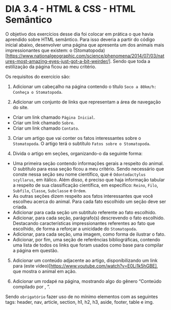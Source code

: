 # DIA 3.4 - HTML & CSS - HTML Semântico

O objetivo dos exercícios desse dia foi colocar em prática o que havia aprendido sobre HTML semântico. Para isso deveria a partir do código inicial abaixo, desenvolver uma página que apresenta um dos animais mais impressionantes que existem: o (Stomatopoda)[https://www.nationalgeographic.com/science/phenomena/2014/07/03/natures-most-amazing-eyes-just-got-a-bit-weirder/]. Sendo que toda a estilização da página ficou ao meu critério.

Os requisitos do exercício são:

1. Adicionar um cabeçalho na página contendo o título `Soco a 80km/h: Conheça o Stomatopoda`.

2. Adicionar um conjunto de links que representam a área de navegação do site.
  * Criar um link chamado `Página Inicial`.
  * Criar um link chamado `Sobre`.
  * Criar um link chamado `Contato`.

3. Criar um artigo que vai conter os fatos interessantes sobre o `Stomatopoda`. O artigo terá o subtítulo `Fatos sobre o Stomatopoda`.

4. Divida o artigo em seções, organizando-o da seguinte forma:
  * Uma primeira seção contendo informações gerais a respeito do animal. O subtítulo para essa seção ficou a meu critério. Sendo necessário que conste nessa seção seu nome científico, que é `Odontodactylus scyllarus`, em itálico. Além disso, é preciso que haja informação tabular a respeito de sua classificação científica, em específico: `Reino`, `Filo`, `Subfilo`, `Classe`, `Subclasse` e `Ordem`.
  * As outras seções dizem respeito aos fatos interessantes que você escolheu acerca do animal. Para cada fato escolhido um seção deve ser criada.
  * Adicionar para cada seção um subtítulo referente ao fato escolhido.
  * Adicionar, para cada seção, parágrafo(s) descrevendo o fato escolhido. Destacando características impressionantes referentes ao fato que escolhido, de forma a reforçar a unicidade do `Stomatopoda`.
  * Adicionar, para cada seção, uma imagem, como forma de ilustrar o fato.
  * Adicionar, por fim, uma seção de referências bibliográficas, contendo uma lista de todos os links que foram usados como base para compilar a página em questão.

5. Adicionar um conteúdo adjacente ao artigo, disponibilizando um link para (este vídeo)[https://www.youtube.com/watch?v=E0Li1k5hGBE], que mostra o animal em ação.

6. Adicionar um rodapé na página, mostrando algo do gênero “Conteúdo compilado por , ”.

Sendo `obrigatório` fazer uso de no mínimo elementos com as seguintes tags: header, nav, article, section, h1, h2, h3, aside, footer, table e img.
